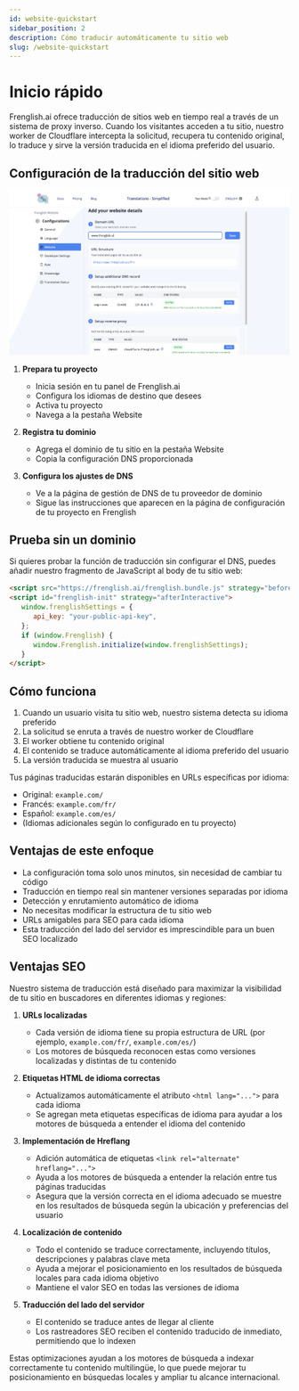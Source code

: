 ```yaml
---
id: website-quickstart
sidebar_position: 2
description: Cómo traducir automáticamente tu sitio web
slug: /website-quickstart
---
```


# Inicio rápido
Frenglish.ai ofrece traducción de sitios web en tiempo real a través de un sistema de proxy inverso. Cuando los visitantes acceden a tu sitio, nuestro worker de Cloudflare intercepta la solicitud, recupera tu contenido original, lo traduce y sirve la versión traducida en el idioma preferido del usuario.

## Configuración de la traducción del sitio web
![Configuración del sitio web](../../../../../../assets/website-configuration.png)
1.  **Prepara tu proyecto**
    - Inicia sesión en tu panel de Frenglish.ai
    - Configura los idiomas de destino que desees
    - Activa tu proyecto
    - Navega a la pestaña Website

2.  **Registra tu dominio**
    - Agrega el dominio de tu sitio en la pestaña Website
    - Copia la configuración DNS proporcionada

3.  **Configura los ajustes de DNS**
    - Ve a la página de gestión de DNS de tu proveedor de dominio
    - Sigue las instrucciones que aparecen en la página de configuración de tu proyecto en Frenglish

## Prueba sin un dominio
Si quieres probar la función de traducción sin configurar el DNS, puedes añadir nuestro fragmento de JavaScript al body de tu sitio web:

```html
<script src="https://frenglish.ai/frenglish.bundle.js" strategy="beforeInteractive"></script>
<script id="frenglish-init" strategy="afterInteractive">
   window.frenglishSettings = {
      api_key: "your-public-api-key",
   };
   if (window.Frenglish) {
      window.Frenglish.initialize(window.frenglishSettings);
   }
</script>
```

## Cómo funciona

1. Cuando un usuario visita tu sitio web, nuestro sistema detecta su idioma preferido
2. La solicitud se enruta a través de nuestro worker de Cloudflare
3. El worker obtiene tu contenido original
4. El contenido se traduce automáticamente al idioma preferido del usuario
5. La versión traducida se muestra al usuario

Tus páginas traducidas estarán disponibles en URLs específicas por idioma:
- Original: `example.com/`
- Francés: `example.com/fr/`
- Español: `example.com/es/`
- (Idiomas adicionales según lo configurado en tu proyecto)

## Ventajas de este enfoque

- La configuración toma solo unos minutos, sin necesidad de cambiar tu código
- Traducción en tiempo real sin mantener versiones separadas por idioma
- Detección y enrutamiento automático de idioma
- No necesitas modificar la estructura de tu sitio web
- URLs amigables para SEO para cada idioma
- Esta traducción del lado del servidor es imprescindible para un buen SEO localizado

## Ventajas SEO
Nuestro sistema de traducción está diseñado para maximizar la visibilidad de tu sitio en buscadores en diferentes idiomas y regiones:
1.  **URLs localizadas**
    - Cada versión de idioma tiene su propia estructura de URL (por ejemplo, `example.com/fr/`, `example.com/es/`)
    - Los motores de búsqueda reconocen estas como versiones localizadas y distintas de tu contenido

2.  **Etiquetas HTML de idioma correctas**
    - Actualizamos automáticamente el atributo `<html lang="...">` para cada idioma
    - Se agregan meta etiquetas específicas de idioma para ayudar a los motores de búsqueda a entender el idioma del contenido

3.  **Implementación de Hreflang**
    - Adición automática de etiquetas `<link rel="alternate" hreflang="...">`
    - Ayuda a los motores de búsqueda a entender la relación entre tus páginas traducidas
    - Asegura que la versión correcta en el idioma adecuado se muestre en los resultados de búsqueda según la ubicación y preferencias del usuario

4.  **Localización de contenido**
    - Todo el contenido se traduce correctamente, incluyendo títulos, descripciones y palabras clave meta
    - Ayuda a mejorar el posicionamiento en los resultados de búsqueda locales para cada idioma objetivo
    - Mantiene el valor SEO en todas las versiones de idioma

5.  **Traducción del lado del servidor**
    - El contenido se traduce antes de llegar al cliente
    - Los rastreadores SEO reciben el contenido traducido de inmediato, permitiendo que lo indexen

Estas optimizaciones ayudan a los motores de búsqueda a indexar correctamente tu contenido multilingüe, lo que puede mejorar tu posicionamiento en búsquedas locales y ampliar tu alcance internacional.